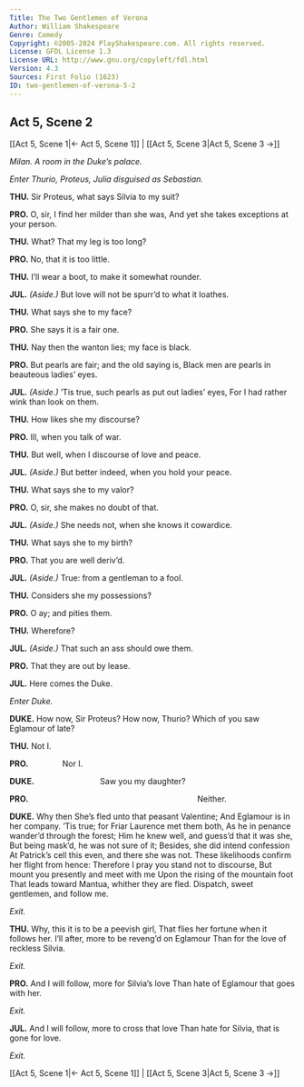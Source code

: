 ```yaml
---
Title: The Two Gentlemen of Verona
Author: William Shakespeare
Genre: Comedy
Copyright: ©2005-2024 PlayShakespeare.com. All rights reserved.
License: GFDL License 1.3
License URL: http://www.gnu.org/copyleft/fdl.html
Version: 4.3
Sources: First Folio (1623)
ID: two-gentlemen-of-verona-5-2
---
```


## Act 5, Scene 2
[[Act 5, Scene 1|← Act 5, Scene 1]] | [[Act 5, Scene 3|Act 5, Scene 3 →]]

*Milan. A room in the Duke’s palace.*

*Enter Thurio, Proteus, Julia disguised as Sebastian.*

**THU.**
Sir Proteus, what says Silvia to my suit?

**PRO.**
O, sir, I find her milder than she was,
And yet she takes exceptions at your person.

**THU.**
What? That my leg is too long?

**PRO.**
No, that it is too little.

**THU.**
I’ll wear a boot, to make it somewhat rounder.

**JUL.**
*(Aside.)*
But love will not be spurr’d to what it loathes.

**THU.**
What says she to my face?

**PRO.**
She says it is a fair one.

**THU.**
Nay then the wanton lies; my face is black.

**PRO.**
But pearls are fair; and the old saying is,
Black men are pearls in beauteous ladies’ eyes.

**JUL.**
*(Aside.)*
’Tis true, such pearls as put out ladies’ eyes,
For I had rather wink than look on them.

**THU.**
How likes she my discourse?

**PRO.**
Ill, when you talk of war.

**THU.**
But well, when I discourse of love and peace.

**JUL.**
*(Aside.)*
But better indeed, when you hold your peace.

**THU.**
What says she to my valor?

**PRO.**
O, sir, she makes no doubt of that.

**JUL.**
*(Aside.)*
She needs not, when she knows it cowardice.

**THU.**
What says she to my birth?

**PRO.**
That you are well deriv’d.

**JUL.**
*(Aside.)*
True: from a gentleman to a fool.

**THU.**
Considers she my possessions?

**PRO.**
O ay; and pities them.

**THU.**
Wherefore?

**JUL.**
*(Aside.)*
That such an ass should owe them.

**PRO.**
That they are out by lease.

**JUL.**
Here comes the Duke.

*Enter Duke.*

**DUKE.**
How now, Sir Proteus? How now, Thurio?
Which of you saw Eglamour of late?

**THU.**
Not I.

**PRO.**
    Nor I.

**DUKE.**
        Saw you my daughter?

**PRO.**
                     Neither.

**DUKE.**
Why then
She’s fled unto that peasant Valentine;
And Eglamour is in her company.
’Tis true; for Friar Laurence met them both,
As he in penance wander’d through the forest;
Him he knew well, and guess’d that it was she,
But being mask’d, he was not sure of it;
Besides, she did intend confession
At Patrick’s cell this even, and there she was not.
These likelihoods confirm her flight from hence:
Therefore I pray you stand not to discourse,
But mount you presently and meet with me
Upon the rising of the mountain foot
That leads toward Mantua, whither they are fled.
Dispatch, sweet gentlemen, and follow me.

*Exit.*

**THU.**
Why, this it is to be a peevish girl,
That flies her fortune when it follows her.
I’ll after, more to be reveng’d on Eglamour
Than for the love of reckless Silvia.

*Exit.*

**PRO.**
And I will follow, more for Silvia’s love
Than hate of Eglamour that goes with her.

*Exit.*

**JUL.**
And I will follow, more to cross that love
Than hate for Silvia, that is gone for love.

*Exit.*

[[Act 5, Scene 1|← Act 5, Scene 1]] | [[Act 5, Scene 3|Act 5, Scene 3 →]]
